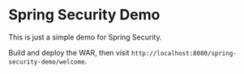 Spring Security Demo 
====

This is just a simple demo for Spring Security. 

Build and deploy the WAR, then visit `http://localhost:8080/spring-security-demo/welcome`.
